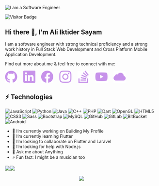 ![I am a Software Engineer](https://arturssmirnovs.github.io/github-profile-readme-generator/images/banner.png)

![Visitor Badge](https://visitor-badge.laobi.icu/badge?page_id=sayam56)

## Hi there 👋, I'm Ali Iktider Sayam

I am a software engineer with strong technical proficiency and a strong work history in Full Stack Web Development and Cross Platform Mobile Application Development.

Find out more about me & feel free to connect with me:

[<img src='assets/icons/github.svg' alt='github' height='40'>](https://github.com/sayam56) &nbsp; &nbsp; [<img src='assets/icons/linkedin.svg' alt='linkedin' height='40'>](https://www.linkedin.com/in/ali-iktider-sayam/) &nbsp; &nbsp; [<img src='assets/icons/facebook.svg' alt='facebook' height='40'>](https://www.facebook.com/aisayam/) &nbsp; &nbsp; [<img src='assets/icons/instagram.svg' alt='instagram' height='40'>](https://www.instagram.com/sayam56/) &nbsp; &nbsp; [<img src='assets/icons/stackoverflow.svg' alt='stackoverflow' height='40'>](https://stackoverflow.com/users/14703616/ali-iktider-sayam) &nbsp; &nbsp; [<img src='assets/icons/youtube.svg' alt='YouTube' height='40'>](https://www.youtube.com/channel/UClxr3PyRixkohkelry7yvDQ) &nbsp; &nbsp; [<img src='assets/icons/icloud.svg' alt='website' height='40'>](https://aisayam.com/)  


## ⚡ Technologies

![JavaScript](https://img.shields.io/badge/-JavaScript-black?style=flat-square&logo=javascript)
![Python](https://img.shields.io/badge/-Python-black?style=flat-square&logo=Python)
![Java](https://img.shields.io/badge/-java-E34A86?style=flat-square&logo=java)
![C++](https://img.shields.io/badge/-C%2FC%2B%2B-blue?style=flat-square&logo=c)
![PHP](https://img.shields.io/badge/-PHP-blueviolet?style=flat-square&logo=PHP)
![Dart](https://img.shields.io/badge/-Dart-blue?style=flat-square&logo=Dart)
![OpenGL](https://img.shields.io/badge/-OpenGL-9cf?style=flat-square&logo=OpenGL)
![HTML5](https://img.shields.io/badge/-HTML5-E34F26?style=flat-square&logo=html5&logoColor=white)
![CSS3](https://img.shields.io/badge/-CSS3-1572B6?style=flat-square&logo=css3)
![Sass](https://img.shields.io/badge/-Sass%2FScss-red?style=flat-square&logo=Sass)
![Bootstrap](https://img.shields.io/badge/-Bootstrap-563D7C?style=flat-square&logo=bootstrap)
![MySQL](https://img.shields.io/badge/-MySQL-black?style=flat-square&logo=mysql)
![GitHub](https://img.shields.io/badge/-GitHub-181717?style=flat-square&logo=github)
![GitLab](https://img.shields.io/badge/-GitLab-FCA121?style=flat-square&logo=gitlab)
![BitBucket](https://img.shields.io/badge/-BitBucket-darkblue?style=flat-square&logo=bitbucket)
![Android](https://img.shields.io/badge/-Android-lightgrey?style=flat-square&logo=Android-Studio)



- 🔭 I’m currently working on Building My Profile 
- 🌱 I’m currently learning Flutter 
- 👯 I’m looking to collaborate on Flutter and Laravel 
- 🤔 I’m looking for help with Node.js 
- 💬 Ask me about Anything 
- ⚡ Fun fact: I might be a musician too 

<a href="https://www.aisayam.com/"><img height="170px" src="https://github-readme-stats.vercel.app/api?username=sayam56&hide_title=false&hide_border=true&show_icons=true&line_height=21&theme=material-palenight" /><!-- wi*quL3fcV --><img height="170px" src="https://github-readme-stats.vercel.app/api/top-langs/?username=sayam56&hide=html&hide_title=false&hide_border=true&layout=compact&theme=material-palenight" /></a>


<p align="center">
  <img height="200px" src="https://github-readme-streak-stats.herokuapp.com/?user=sayam56&hide_border=true&layout=compact&theme=material-palenight" />
</p>
